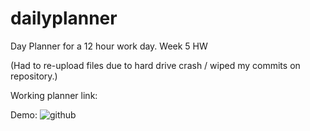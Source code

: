 # dailyplanner
Day Planner for a 12 hour work day. Week 5 HW

(Had to re-upload files due to hard drive crash / wiped my commits on repository.)

Working planner link:

Demo:
![github](https://user-images.githubusercontent.com/67118229/92774169-0da4e680-f352-11ea-9bac-ab19d05092df.gif)
